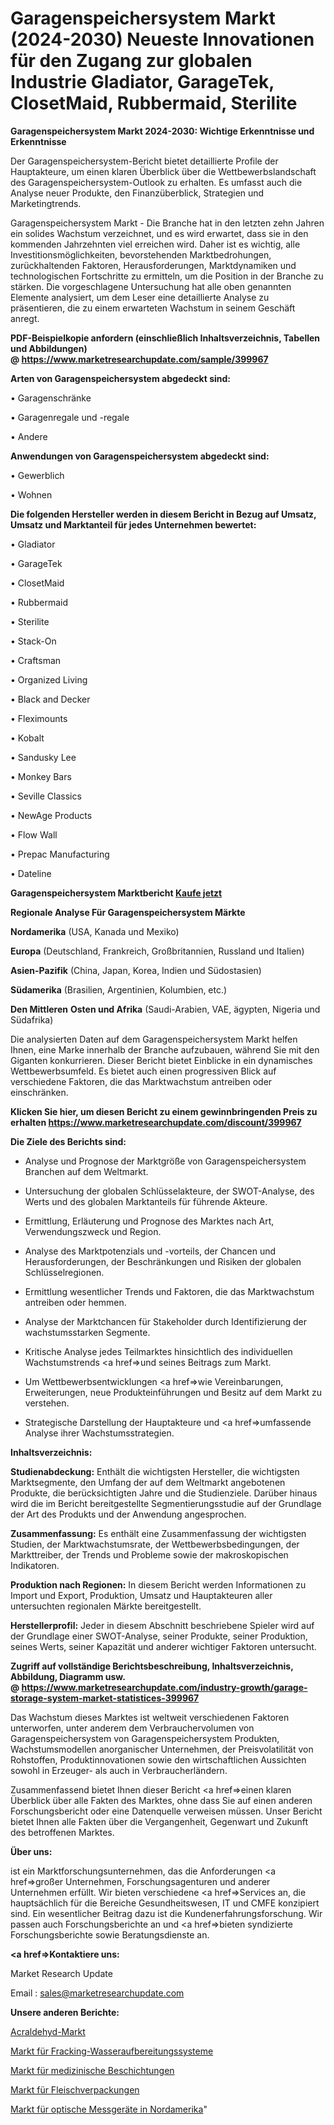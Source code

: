 # Garagenspeichersystem Markt (2024-2030) Neueste Innovationen für den Zugang zur globalen Industrie Gladiator, GarageTek, ClosetMaid, Rubbermaid, Sterilite

<strong>Garagenspeichersystem Markt 2024-2030: Wichtige Erkenntnisse und Erkenntnisse</strong>

Der Garagenspeichersystem-Bericht bietet detaillierte Profile der Hauptakteure, um einen klaren Überblick über die Wettbewerbslandschaft des Garagenspeichersystem-Outlook zu erhalten. Es umfasst auch die Analyse neuer Produkte, den Finanzüberblick, Strategien und Marketingtrends.

Garagenspeichersystem Markt - Die Branche hat in den letzten zehn Jahren ein solides Wachstum verzeichnet, und es wird erwartet, dass sie in den kommenden Jahrzehnten viel erreichen wird. Daher ist es wichtig, alle Investitionsmöglichkeiten, bevorstehenden Marktbedrohungen, zurückhaltenden Faktoren, Herausforderungen, Marktdynamiken und technologischen Fortschritte zu ermitteln, um die Position in der Branche zu stärken. Die vorgeschlagene Untersuchung hat alle oben genannten Elemente analysiert, um dem Leser eine detaillierte Analyse zu präsentieren, die zu einem erwarteten Wachstum in seinem Geschäft anregt.

<strong><b>PDF-Beispielkopie anfordern (einschließlich Inhaltsverzeichnis, Tabellen und Abbildungen) @ </b></strong><strong><a href=https://www.marketresearchupdate.com/sample/399967><strong>https://www.marketresearchupdate.com/sample/399967</u></a></strong></strong>

<strong>Arten von Garagenspeichersystem abgedeckt sind:</strong>

• Garagenschränke

• Garagenregale und -regale

• Andere

<strong>Anwendungen von Garagenspeichersystem abgedeckt sind:</strong>

• Gewerblich

• Wohnen

<strong>Die folgenden Hersteller werden in diesem Bericht in Bezug auf Umsatz, Umsatz und Marktanteil für jedes Unternehmen bewertet:</strong>

• Gladiator

• GarageTek

• ClosetMaid

• Rubbermaid

• Sterilite

• Stack-On

• Craftsman

• Organized Living

• Black and Decker

• Fleximounts

• Kobalt

• Sandusky Lee

• Monkey Bars

• Seville Classics

• NewAge Products

• Flow Wall

• Prepac Manufacturing

• Dateline

<strong>Garagenspeichersystem Marktbericht <a href=https://www.marketresearchupdate.com/buynow/399967>Kaufe jetzt</a></strong>

<strong>Regionale Analyse Für Garagenspeichersystem Märkte</strong>

<strong>Nordamerika</strong> (USA, Kanada und Mexiko)

<strong>Europa</strong> (Deutschland, Frankreich, Großbritannien, Russland und Italien)

<strong>Asien-Pazifik</strong> (China, Japan, Korea, Indien und Südostasien)

<strong>Südamerika</strong> (Brasilien, Argentinien, Kolumbien, etc.)

<strong>Den Mittleren</strong> <strong>Osten und Afrika</strong> (Saudi-Arabien, VAE, ägypten, Nigeria und Südafrika)

Die analysierten Daten auf dem Garagenspeichersystem Markt helfen Ihnen, eine Marke innerhalb der Branche aufzubauen, während Sie mit den Giganten konkurrieren. Dieser Bericht bietet Einblicke in ein dynamisches Wettbewerbsumfeld. Es bietet auch einen progressiven Blick auf verschiedene Faktoren, die das Marktwachstum antreiben oder einschränken.

<strong>Klicken Sie hier, um diesen Bericht zu einem gewinnbringenden Preis zu erhalten
</strong><strong><a href=https://www.marketresearchupdate.com/discount/399967>https://www.marketresearchupdate.com/discount/399967</b></u></strong></a>

<strong>Die Ziele des Berichts sind:</strong>

- Analyse und Prognose der Marktgröße von Garagenspeichersystem Branchen auf dem Weltmarkt.

- Untersuchung der globalen Schlüsselakteure, der SWOT-Analyse, des Werts und des globalen Marktanteils für führende Akteure.

- Ermittlung, Erläuterung und Prognose des Marktes nach Art, Verwendungszweck und Region.

- Analyse des Marktpotenzials und -vorteils, der Chancen und Herausforderungen, der Beschränkungen und Risiken der globalen Schlüsselregionen.

- Ermittlung wesentlicher Trends und Faktoren, die das Marktwachstum antreiben oder hemmen.

- Analyse der Marktchancen für Stakeholder durch Identifizierung der wachstumsstarken Segmente.

- Kritische Analyse jedes Teilmarktes hinsichtlich des individuellen Wachstumstrends <a href=>und</a> seines Beitrags zum Markt.

- Um Wettbewerbsentwicklungen <a href=>wie</a> Vereinbarungen, Erweiterungen, neue Produkteinführungen und Besitz auf dem Markt zu verstehen.

- Strategische Darstellung der Hauptakteure und <a href=>umfas</a>sende Analyse ihrer Wachstumsstrategien.

<strong>Inhaltsverzeichnis:</strong>

<strong>Studienabdeckung:</strong> Enthält die wichtigsten Hersteller, die wichtigsten Marktsegmente, den Umfang der auf dem Weltmarkt angebotenen Produkte, die berücksichtigten Jahre und die Studienziele. Darüber hinaus wird die im Bericht bereitgestellte Segmentierungsstudie auf der Grundlage der Art des Produkts und der Anwendung angesprochen.

<strong>Zusammenfassung:</strong> Es enthält eine Zusammenfassung der wichtigsten Studien, der Marktwachstumsrate, der Wettbewerbsbedingungen, der Markttreiber, der Trends und Probleme sowie der makroskopischen Indikatoren.

<strong>Produktion nach Regionen:</strong> In diesem Bericht werden Informationen zu Import und Export, Produktion, Umsatz und Hauptakteuren aller untersuchten regionalen Märkte bereitgestellt.

<strong>Herstellerprofil:</strong> Jeder in diesem Abschnitt beschriebene Spieler wird auf der Grundlage einer SWOT-Analyse, seiner Produkte, seiner Produktion, seines Werts, seiner Kapazität und anderer wichtiger Faktoren untersucht.

<strong><b>Zugriff auf vollständige Berichtsbeschreibung, Inhaltsverzeichnis, Abbildung, Diagramm usw. @ </b></strong><strong><a href=https://www.marketresearchupdate.com/industry-growth/garage-storage-system-market-statistices-399967>https://www.marketresearchupdate.com/industry-growth/garage-storage-system-market-statistices-399967</a></strong>

Das Wachstum dieses Marktes ist weltweit verschiedenen Faktoren unterworfen, unter anderem dem Verbrauchervolumen von Garagenspeichersystem von Garagenspeichersystem Produkten, Wachstumsmodellen anorganischer Unternehmen, der Preisvolatilität von Rohstoffen, Produktinnovationen sowie den wirtschaftlichen Aussichten sowohl in Erzeuger- als auch in Verbraucherländern.

Zusammenfassend bietet Ihnen dieser Bericht <a href=>einen</a> klaren Überblick über alle Fakten des Marktes, ohne dass Sie auf einen anderen Forschungsbericht oder eine Datenquelle verweisen müssen. Unser Bericht bietet Ihnen alle Fakten über die Vergangenheit, Gegenwart und Zukunft des betroffenen Marktes.

<strong>Über uns:</strong>

 ist ein Marktforschungsunternehmen, das die Anforderungen <a href=>großer</a> Unternehmen, Forschungsagenturen und anderer Unternehmen erfüllt. Wir bieten verschiedene <a href=>Services</a> an, die hauptsächlich für die Bereiche Gesundheitswesen, IT und CMFE konzipiert sind. Ein wesentlicher Beitrag dazu ist die Kundenerfahrungsforschung. Wir passen auch Forschungsberichte an und <a href=>bieten</a> syndizierte Forschungsberichte sowie Beratungsdienste an.

<strong><a href=>Kontaktiere uns:</a></strong>

Market Research Update

Email : sales@marketresearchupdate.com

<strong>Unsere anderen Berichte:</strong>

<a href=https://www.linkedin.com/pulse/acraldehyde-market-2023-grow-61-cagr-us-1840-million-value-alen-bee>Acraldehyd-Markt</a>

<a href=https://www.linkedin.com/pulse/fracking-water-treatment-systems-market-2023>Markt für Fracking-Wasseraufbereitungssysteme</a>

<a href=https://www.linkedin.com/pulse/coatings-medical-application-market-outlooks>Markt für medizinische Beschichtungen</a>

<a href=https://www.linkedin.com/pulse/meat-packaging-market-outlooks-2023>Markt für Fleischverpackungen</a>

<a href=https://www.linkedin.com/pulse/north-america-optical-measuring-instruments-market-1f>Markt für optische Messgeräte in Nordamerika</a>"
